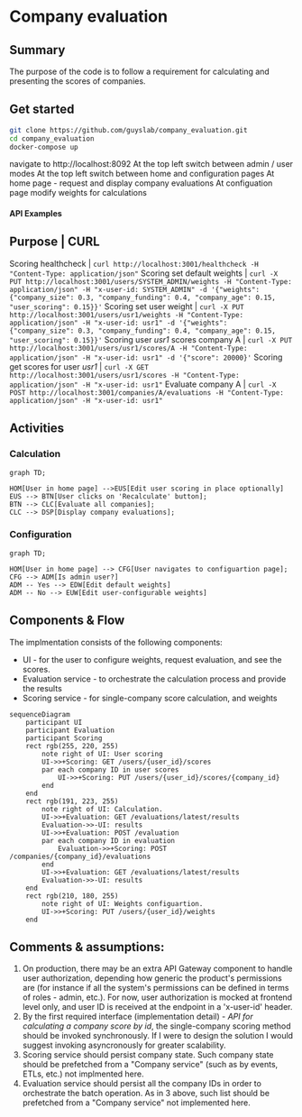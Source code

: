 # Company evaluation

## Summary

The purpose of the code is to follow a requirement for calculating and presenting the scores of companies.

## Get started
```bash
git clone https://github.com/guyslab/company_evaluation.git
cd company_evaluation
docker-compose up
```
navigate to http://localhost:8092
At the top left switch between admin / user modes
At the top left switch between home and configuration pages
At home page - request and display company evaluations
At configuation page modify weights for calculations

#### API Examples

Purpose                                 | CURL
-----------------------------------------------------
Scoring healthcheck                     | `curl http://localhost:3001/healthcheck -H "Content-Type: application/json"`
Scoring set default weights             | `curl -X PUT http://localhost:3001/users/SYSTEM_ADMIN/weights -H "Content-Type: application/json" -H "x-user-id: SYSTEM_ADMIN" -d '{"weights": {"company_size": 0.3, "company_funding": 0.4, "company_age": 0.15, "user_scoring": 0.15}}'`
Scoring set user weight                 | `curl -X PUT http://localhost:3001/users/usr1/weights -H "Content-Type: application/json" -H "x-user-id: usr1" -d '{"weights": {"company_size": 0.3, "company_funding": 0.4, "company_age": 0.15, "user_scoring": 0.15}}'`
Scoring user *usr1* scores company A    | `curl -X PUT http://localhost:3001/users/usr1/scores/A -H "Content-Type: application/json" -H "x-user-id: usr1" -d '{"score": 20000}'`
Scoring get scores for user *usr1*      | `curl -X GET http://localhost:3001/users/usr1/scores -H "Content-Type: application/json" -H "x-user-id: usr1"`
Evaluate company A                      | `curl -X POST http://localhost:3001/companies/A/evaluations -H "Content-Type: application/json" -H "x-user-id: usr1"`


## Activities

### Calculation

```mermaid
graph TD;

HOM[User in home page] -->EUS[Edit user scoring in place optionally]
EUS --> BTN[User clicks on 'Recalculate' button];
BTN --> CLC[Evaluate all companies];
CLC --> DSP[Display company evaluations];
```

### Configuration

```mermaid
graph TD;

HOM[User in home page] --> CFG[User navigates to configuartion page];
CFG --> ADM[Is admin user?]
ADM -- Yes --> EDW[Edit default weights]
ADM -- No --> EUW[Edit user-configurable weights]
```

## Components & Flow

The implmentation consists of the following components:

* UI - for the user to configure weights, request evaluation, and see the scores.
* Evaluation service - to orchestrate the calculation process and provide the results
* Scoring service - for single-company score calculation, and weights

```mermaid
sequenceDiagram
    participant UI
    participant Evaluation
    participant Scoring
    rect rgb(255, 220, 255)
        note right of UI: User scoring
        UI->>+Scoring: GET /users/{user_id}/scores
        par each company ID in user scores
            UI->>+Scoring: PUT /users/{user_id}/scores/{company_id}
        end
    end
    rect rgb(191, 223, 255)
        note right of UI: Calculation.
        UI->>+Evaluation: GET /evaluations/latest/results   
        Evaluation->>-UI: results     
        UI->>+Evaluation: POST /evaluation
        par each company ID in evaluation
            Evaluation->>+Scoring: POST /companies/{company_id}/evaluations
        end
        UI->>+Evaluation: GET /evaluations/latest/results
        Evaluation->>-UI: results
    end
    rect rgb(210, 180, 255)
        note right of UI: Weights configuartion.
        UI->>+Scoring: PUT /users/{user_id}/weights
    end    
```

## Comments & assumptions:

1. On production, there may be an extra API Gateway component to handle user authorization, depending how generic the product's permissions are (for instance if all the system's permissions can be defined in terms of roles - admin, etc.). For now, user authorization is mocked at frontend level only, and user ID is received at the endpoint in a 'x-user-id' header.
2. By the first required interface (implementation detail) - *API for calculating a company score by id*, the single-company scoring method should be invoked synchronously. If I were to design the solution I would suggest invoking asyncronously for greater scalability.
3. Scoring service should persist company state. Such company state should be prefetched from a "Company service" (such as by events, ETLs, etc.) not implmented here.
4. Evaluation service should persist all the company IDs in order to orchestrate the batch operation. As in 3 above, such list should be prefetched from a "Company service" not implemented here.